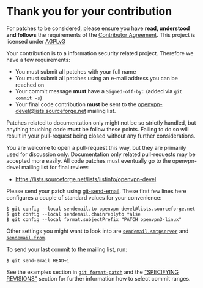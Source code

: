 # Thank you for your contribution

For patches to be considered, please ensure you have **read, understood and follows** the requirements of the [Contributor Agreement](https://raw.githubusercontent.com/OpenVPN/openvpn3-linux/master/CLA.md).  This project is licensed under [AGPLv3](https://github.com/OpenVPN/openvpn3-linux/blob/master/COPYRIGHT.md)

Your contribution is to a information security related project.  Therefore we have a few requirements:

  * You must submit all patches with your full name
  * You must submit all patches using an e-mail address you can be reached on
  * Your commit message **must** have a `Signed-off-by:` (added via `git commit -s`)
  * Your final code contribution **must** be sent to the openvpn-devel@lists.sourceforge.net mailing list.

Patches related to documentation only might not be so strictly handled, but anything touching code **must** be follow these points.  Failing to do so will
result in your pull-request being closed without any further considerations.

You are welcome to open a pull-request this way, but they are primarily used for discussion only. Documentation only related pull-requests may be accepted
more easily.  All code patches must eventually go to the openvpn-devel mailing list for final review:

* https://lists.sourceforge.net/lists/listinfo/openvpn-devel

Please send your patch using [git-send-email](https://git-scm.com/docs/git-send-email).  These first few lines here configures a couple of standard values for your convenience:

    $ git config --local sendemail.to openvpn-devel@lists.sourceforge.net
    $ git config --local sendemail.chainreplyto false
    $ git config --local format.subjectPrefix "PATCH openvpn3-linux"

Other settings you might want to look into are [`sendemail.smtpserver`](https://git-scm.com/docs/git-send-email#Documentation/git-send-email.txt---smtp-serverlthostgt) and [`sendemail.from`](https://git-scm.com/docs/git-send-email#Documentation/git-send-email.txt---fromltaddressgt).

To send your last commit to the mailing list, run:

    $ git send-email HEAD~1

See the examples section in [`git format-patch`](https://git-scm.com/docs/git-format-patch#_examples) and the ["SPECIFYING REVISIONS"](https://git-scm.com/docs/gitrevisions#_specifying_revisions) section for further information how to select commit ranges.

